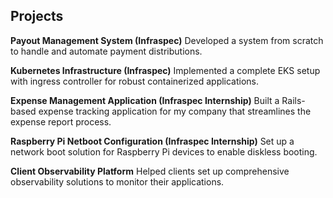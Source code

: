 ## Projects

**Payout Management System (Infraspec)**
Developed a system from scratch to handle and automate payment distributions.

**Kubernetes Infrastructure (Infraspec)**
Implemented a complete EKS setup with ingress controller for robust containerized applications.

**Expense Management Application (Infraspec Internship)**
Built a Rails-based expense tracking application for my company that streamlines the expense report process.

**Raspberry Pi Netboot Configuration (Infraspec Internship)**
Set up a network boot solution for Raspberry Pi devices to enable diskless booting.

**Client Observability Platform**
Helped clients set up comprehensive observability solutions to monitor their applications.
